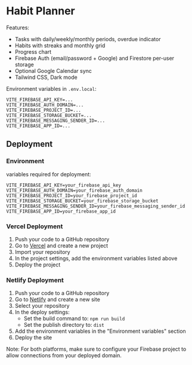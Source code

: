 # Habit Planner

Features:
- Tasks with daily/weekly/monthly periods, overdue indicator
- Habits with streaks and monthly grid
- Progress chart
- Firebase Auth (email/password + Google) and Firestore per-user storage
- Optional Google Calendar sync
- Tailwind CSS, Dark mode

Environment variables in `.env.local`:

```
VITE_FIREBASE_API_KEY=...
VITE_FIREBASE_AUTH_DOMAIN=...
VITE_FIREBASE_PROJECT_ID=...
VITE_FIREBASE_STORAGE_BUCKET=...
VITE_FIREBASE_MESSAGING_SENDER_ID=...
VITE_FIREBASE_APP_ID=...
```
## Deployment

### Environment
variables required for deployment:

```
VITE_FIREBASE_API_KEY=your_firebase_api_key
VITE_FIREBASE_AUTH_DOMAIN=your_firebase_auth_domain
VITE_FIREBASE_PROJECT_ID=your_firebase_project_id
VITE_FIREBASE_STORAGE_BUCKET=your_firebase_storage_bucket
VITE_FIREBASE_MESSAGING_SENDER_ID=your_firebase_messaging_sender_id
VITE_FIREBASE_APP_ID=your_firebase_app_id
```

### Vercel Deployment

1. Push your code to a GitHub repository
2. Go to [Vercel](https://vercel.com) and create a new project
3. Import your repository
4. In the project settings, add the environment variables listed above
5. Deploy the project

### Netlify Deployment

1. Push your code to a GitHub repository
2. Go to [Netlify](https://netlify.com) and create a new site
3. Select your repository
4. In the deploy settings:
   - Set the build command to: `npm run build`
   - Set the publish directory to: `dist`
5. Add the environment variables in the "Environment variables" section
6. Deploy the site

Note: For both platforms, make sure to configure your Firebase project to allow connections from your deployed domain.
